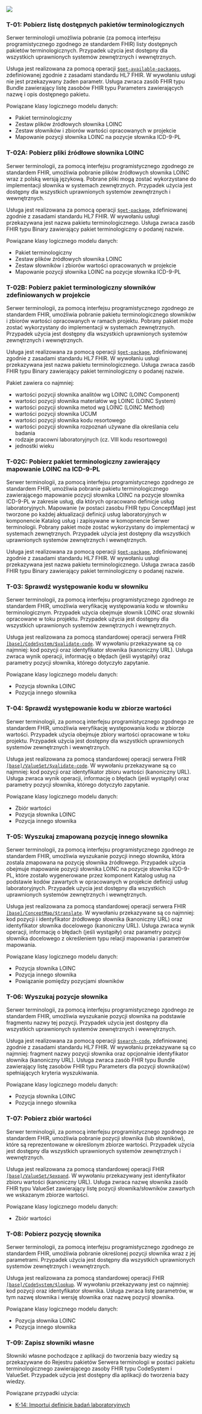 ![](assets\Serwer_terminologii_zewn.png)


### T-01: Pobierz listę dostępnych pakietów terminologicznych

Serwer terminologii umożliwia pobranie (za pomocą interfejsu programistycznego zgodnego ze standardem FHIR) listy dostępnych pakietów terminologicznych. Przypadek użycia jest dostępny dla wszystkich uprawnionych systemów zewnętrznych i wewnętrznych.

Usługa jest realizowana za pomocą operacji [`$get-available-packages`](OperationDefinition-SsidlGetAvailablePackages.html), zdefiniowanej zgodnie z zasadami standardu HL7 FHIR. W wywołaniu usługi nie jest przekazywany żaden parametr. Usługa zwraca zasób FHIR typu Bundle zawierający listę zasobów FHIR typu Parameters zawierających nazwę i opis dostępnego pakietu.

Powiązane klasy logicznego modelu danych:
* Pakiet terminologiczny
* Zestaw plików źródłowych słownika LOINC
* Zestaw słowników i zbiorów wartości opracowanych w projekcie
* Mapowanie pozycji słownika LOINC na pozycje słownika ICD-9-PL


### T-02A: Pobierz pliki źródłowe słownika LOINC

Serwer terminologii, za pomocą interfejsu programistycznego zgodnego ze standardem FHIR, umożliwia pobranie plików źródłowych słownika LOINC wraz z polską wersją językową. Pobrane pliki mogą zostać wykorzystane do implementacji słownika w systemach zewnętrznych. Przypadek użycia jest dostępny dla wszystkich uprawnionych systemów zewnętrznych i wewnętrznych.

Usługa jest realizowana za pomocą operacji [`$get-package`](OperationDefinition-SsidlGetPackage.html), zdefiniowanej zgodnie z zasadami standardu HL7 FHIR. W wywołaniu usługi przekazywana jest nazwa pakietu terminologicznego. Usługa zwraca zasób FHIR typu Binary zawierający pakiet terminologiczny o podanej nazwie.

Powiązane klasy logicznego modelu danych:
* Pakiet terminologiczny
* Zestaw plików źródłowych słownika LOINC
* Zestaw słowników i zbiorów wartości opracowanych w projekcie
* Mapowanie pozycji słownika LOINC na pozycje słownika ICD-9-PL


### T-02B: Pobierz pakiet terminologiczny słowników zdefiniowanych w projekcie

Serwer terminologii, za pomocą interfejsu programistycznego zgodnego ze standardem FHIR, umożliwia pobranie pakietu terminologicznego słowników i zbiorów wartości opracowanych w ramach projektu. Pobrany pakiet może zostać wykorzystany do implementacji w systemach zewnętrznych. Przypadek użycia jest dostępny dla wszystkich uprawnionych systemów zewnętrznych i wewnętrznych.

Usługa jest realizowana za pomocą operacji [`$get-package`](OperationDefinition-SsidlGetPackage.html), zdefiniowanej zgodnie z zasadami standardu HL7 FHIR. W wywołaniu usługi przekazywana jest nazwa pakietu terminologicznego. Usługa zwraca zasób FHIR typu Binary zawierający pakiet terminologiczny o podanej nazwie.

Pakiet zawiera co najmniej:
- wartości pozycji słownika analitów wg LOINC (LOINC Component)
- wartości pozycji słownika materiałów wg LOINC (LOINC System)
- wartości pozycji słownika metod wg LOINC (LOINC Method)
- wartości pozycji słownika UCUM
- wartości pozycji słownika kodu resortowego
- wartości pozycji słownika rozpoznań używane dla określania celu badania
- rodzaje pracowni laboratoryjnych (cz. VIII kodu resortowego)
- jednostki wieku


### T-02C: Pobierz pakiet terminologiczny zawierający mapowanie LOINC na ICD-9-PL

Serwer terminologii, za pomocą interfejsu programistycznego zgodnego ze standardem FHIR, umożliwia pobranie pakietu terminologicznego zawierającego mapowanie pozycji słownika LOINC na pozycje słownika ICD-9-PL w zakresie usług, dla których opracowano definicje usług laboratoryjnych. Mapowanie (w postaci zasobu FHIR typu ConceptMap) jest tworzone po każdej aktualizacji definicji usług laboratoryjnych w komponencie Katalog usług i zapisywane w komopnencie Serwer terminologii. Pobrany pakiet może zostać wykorzystany do implementacji w systemach zewnętrznych. Przypadek użycia jest dostępny dla wszystkich uprawnionych systemów zewnętrznych i wewnętrznych.

Usługa jest realizowana za pomocą operacji [`$get-package`](OperationDefinition-SsidlGetPackage.html), zdefiniowanej zgodnie z zasadami standardu HL7 FHIR. W wywołaniu usługi przekazywana jest nazwa pakietu terminologicznego. Usługa zwraca zasób FHIR typu Binary zawierający pakiet terminologiczny o podanej nazwie.


### T-03: Sprawdź występowanie kodu w słowniku

Serwer terminologii, za pomocą interfejsu programistycznego zgodnego ze standardem FHIR, umożliwia weryfikację występowania kodu w słowniku terminologicznym. Przypadek użycia obejmuje słownik LOINC oraz słowniki opracowane w toku projektu. Przypadek użycia jest dostępny dla wszystkich uprawnionych systemów zewnętrznych i wewnętrznych.

Usługa jest realizowana za pomocą standardowej operacji serwera FHIR [`[base]/CodeSystem/$validate-code`](http://hl7.org/fhir/OperationDefinition/CodeSystem-validate-code). W wywołaniu przekazywane są co najmniej: kod pozycji oraz identyfikator słownika (kanoniczny URL). Usługa zwraca wynik operacji, informację o błędach (jeśli wystąpiły) oraz parametry pozycji słownika, którego dotyczyło zapytanie.

Powiązane klasy logicznego modelu danych:
* Pozycja słownika LOINC
* Pozycja innego słownika

### T-04: Sprawdź występowanie kodu w zbiorze wartości

Serwer terminologii, za pomocą interfejsu programistycznego zgodnego ze standardem FHIR, umożliwia weryfikację występowania kodu w zbiorze wartości. Przypadek użycia obejmuje zbiory wartości opracowane w toku projektu. Przypadek użycia jest dostępny dla wszystkich uprawnionych systemów zewnętrznych i wewnętrznych.

Usługa jest realizowana za pomocą standardowej operacji serwera FHIR [`[base]/ValueSet/$validate-code`](http://hl7.org/fhir/OperationDefinition/ValueSet-validate-code). W wywołaniu przekazywane są co najmniej: kod pozycji oraz identyfikator zbioru wartości (kanoniczny URL). Usługa zwraca wynik operacji, informację o błędach (jeśli wystąpiły) oraz parametry pozycji słownika, którego dotyczyło zapytanie.

Powiązane klasy logicznego modelu danych:
* Zbiór wartości
* Pozycja słownika LOINC
* Pozycja innego słownika


### T-05: Wyszukaj zmapowaną pozycję innego słownika

Serwer terminologii, za pomocą interfejsu programistycznego zgodnego ze standardem FHIR, umożliwia wyszukanie pozycji innego słownika, która zostala zmapowana na pozycję słownika źródłowego. Przypadek użycia obejmuje mapowanie pozycji słownika LOINC na pozycje słownika ICD-9-PL, które zostało wygenerowane przez komponent Katalog usług na podstawie kodów zawartych w opracowanych w projekcie definicji usług laboratoryjnych. Przypadek użycia jest dostępny dla wszystkich uprawnionych systemów zewnętrznych i wewnętrznych.

Usługa jest realizowana za pomocą standardowej operacji serwera FHIR [`[base]/ConceptMap/$translate`](http://hl7.org/fhir/OperationDefinition/ConceptMap-translate). W wywołaniu przekazywane są co najmniej: kod pozycji i identyfikator źródłowego słownika (kanoniczny URL) oraz identyfikator słownika docelowego (kanoniczny URL). Usługa zwraca wynik operacji, informację o błędach (jeśli wystąpiły) oraz parametry pozycji słownika docelowego z określeniem typu relacji mapowania i parametrów mapowania.

Powiązane klasy logicznego modelu danych:
* Pozycja słownika LOINC
* Pozycja innego słownika
* Powiązanie pomiędzy pozycjami słowników


### T-06: Wyszukaj pozycje słownika

Serwer terminologii, za pomocą interfejsu programistycznego zgodnego ze standardem FHIR, umożliwia wyszukanie pozycji słownika na podstawie fragmentu nazwy tej pozycji. Przypadek użycia jest dostępny dla wszystkich uprawnionych systemów zewnętrznych i wewnętrznych.

Usługa jest realizowana za pomocą operacji [`$search-code`](OperationDefinition-SsidlSearchCode.html), zdefiniowanej zgodnie z zasadami standardu HL7 FHIR. W wywołaniu przekazywane są co najmniej: fragment nazwy pozycji słownika oraz opcjonalnie identyfikator słownika (kanoniczny URL). Usługa zwraca zasób FHIR typu Bundle zawierający listę zasobów FHIR typu Parameters dla pozycji słownika(ów) spełniających kryteria wyszukiwania.

Powiązane klasy logicznego modelu danych:
* Pozycja słownika LOINC
* Pozycja innego słownika


### T-07: Pobierz zbiór wartości

Serwer terminologii, za pomocą interfejsu programistycznego zgodnego ze standardem FHIR, umożliwia pobranie pozycji słownika (lub słowników), które są reprezentowane w określonym zbiorze wartości. Przypadek użycia jest dostępny dla wszystkich uprawnionych systemów zewnętrznych i wewnętrznych.

Usługa jest realizowana za pomocą standardowej operacji FHIR [`[base]/ValueSet/$expand`]( http://hl7.org/fhir/OperationDefinition/ValueSet-expand). W wywołaniu przekazywany jest identyfikator zbioru wartości (kanoniczny URL). Usługa zwraca nazwę słownika zasób FHIR typu ValueSet zawierający listę pozycji słownika/słowników zawartych we wskazanym zbiorze wartości.

Powiązane klasy logicznego modelu danych:
* Zbiór wartości


### T-08: Pobierz pozycję słownika

Serwer terminologii, za pomocą interfejsu programistycznego zgodnego ze standardem FHIR, umożliwia pobranie określonej pozycji słownika wraz z jej parametrami. Przypadek użycia jest dostępny dla wszystkich uprawnionych systemów zewnętrznych i wewnętrznych.

Usługa jest realizowana za pomocą standardowej operacji FHIR [`[base]/CodeSystem/$lookup`](http://hl7.org/fhir/OperationDefinition/CodeSystem-lookup). W wywołaniu przekazywany jest co najmniej: kod pozycji oraz identyfikator słownika. Usługa zwraca listę parametrów, w tym nazwę słownika i wersję słownika oraz nazwę pozycji słownika.

Powiązane klasy logicznego modelu danych:
* Pozycja słownika LOINC
* Pozycja innego słownika


### T-09: Zapisz słowniki własne

Słowniki własne pochodzące z aplikacji do tworzenia bazy wiedzy są przekazywane do Rejestru pakietów Serwera terminologii w postaci pakietu terminologicznego zawierającego zasoby FHIR typu CodeSystem i ValueSet. Przypadek użycia jest dostępny dla aplikacji do tworzenia bazy wiedzy.

Powiązane przypadki użycia:
* [K-14: Importuj definicje badań laboratoryjnych](#k-14-importuj-definicje-badań-laboratoryjnych)